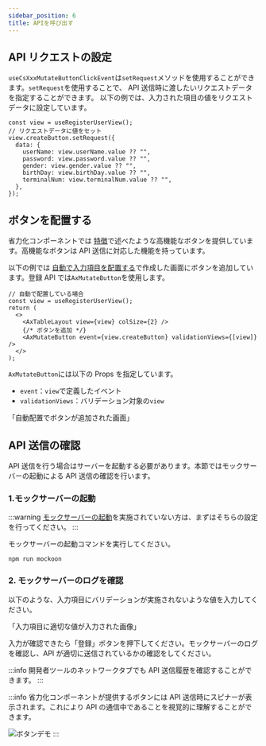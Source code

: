 ```yaml
---
sidebar_position: 6
title: APIを呼び出す
---
```


## API リクエストの設定

`useCsXxxMutateButtonClickEvent`は`setRequest`メソッドを使用することができます。`setRequest`を使用することで、 API 送信時に渡したいリクエストデータを指定することができます。
以下の例では、入力された項目の値をリクエストデータに設定しています。

```tsx
const view = useRegisterUserView();
// リクエストデータに値をセット
view.createButton.setRequest({
  data: {
    userName: view.userName.value ?? "",
    password: view.password.value ?? "",
    gender: view.gender.value ?? "",
    birthDay: view.birthDay.value ?? "",
    terminalNum: view.terminalNum.value ?? "",
  },
});
```

## ボタンを配置する

省力化コンポーネントでは [特徴](../../know-cs-component/features.md#高機能なボタンが使える)で述べたような高機能なボタンを提供しています。高機能なボタンは API 送信に対応した機能を持っています。

以下の例では [自動で入力項目を配置する](./arrange-items.md#自動で入力項目を配置する)で作成した画面にボタンを追加しています。登録 API では`AxMutateButton`を使用します。

```tsx
// 自動で配置している場合
const view = useRegisterUserView();
return (
  <>
    <AxTableLayout view={view} colSize={2} />
    {/* ボタンを追加 */}
    <AxMutateButton event={view.createButton} validationViews={[view]} />
  </>
);
```

`AxMutateButton`には以下の Props を指定しています。

- `event`：`view`で定義したイベント
- `validationViews`：バリデーション対象の`view`

「自動配置でボタンが追加された画面」

## API 送信の確認

API 送信を行う場合はサーバーを起動する必要があります。本節ではモックサーバーの起動による API 送信の確認を行います。

### 1.モックサーバーの起動

:::warning
[モックサーバーの起動](../../introduction-guide/working-after-introduction.md#orval-の設定)を実施されていない方は、まずはそちらの設定を行ってください。
:::

モックサーバーの起動コマンドを実行してください。

```tsx title="モックサーバーの起動"
npm run mockoon
```

### 2. モックサーバーのログを確認

以下のような、入力項目にバリデーションが実施されないような値を入力してください。

「入力項目に適切な値が入力された画像」

入力が確認できたら「登録」ボタンを押下してください。モックサーバーのログを確認し、API が適切に送信されているかの確認をしてください。

:::info
開発者ツールのネットワークタブでも API 送信履歴を確認することができます。
:::

:::info
省力化コンポーネントが提供するボタンには API 送信時にスピナーが表示されます。これにより API の通信中であることを視覚的に理解することができます。

![ボタンデモ](/img/button_demo.gif)
:::
